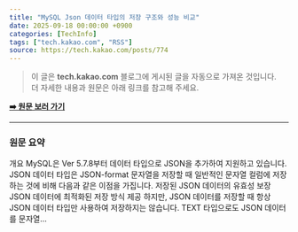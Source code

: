 ```yaml
---
title: "MySQL Json 데이터 타입의 저장 구조와 성능 비교"
date: 2025-09-18 00:00:00 +0900
categories: [TechInfo]
tags: ["tech.kakao.com", "RSS"]
source: https://tech.kakao.com/posts/774
---
```

> 이 글은 **tech.kakao.com** 블로그에 게시된 글을 자동으로 가져온 것입니다. <br>
> 더 자세한 내용과 원문은 아래 링크를 참고해 주세요.

[**➡️ 원문 보러 가기**](https://tech.kakao.com/posts/774)

---

### 원문 요약
개요 MySQL은 Ver 5.7.8부터 데이터 타입으로 JSON을 추가하여 지원하고 있습니다. JSON 데이터 타입은 JSON-format 문자열을 저장할 때 일반적인 문자열 컬럼에 저장하는 것에 비해 다음과 같은 이점을 가집니다.  저장된 JSON 데이터의 유효성 보장 JSON 데이터에 최적화된 저장 방식 제공  하지만, JSON 데이터를 저장할 때 항상 JSON 데이터 타입만 사용하여 저장하지는 않습니다. TEXT 타입으로도 JSON 데이터를 문자열...
